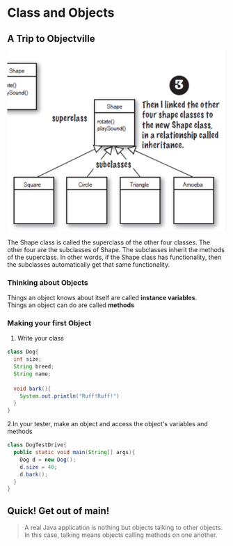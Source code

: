 # Class and Objects
## A Trip to Objectville
![](https://github.com/diyichen789/java-learning/blob/master/c2.png)

The Shape class is called the superclass of the other four classes. The other four are the subclasses of Shape. The subclasses inherit the methods of the superclass. In other words, if the Shape class has functionality, then the subclasses automatically get that same functionality.

### Thinking about Objects
Things an object knows about itself are called **instance variables**.  
Things an object can do are called **methods**

### Making your first Object
1. Write your class
```java
class Dog{
  int size;
  String breed;
  String name;

  void bark(){
    System.out.println("Ruff!Ruff!")
  }
}
```

2.In your tester, make an object and access the object's variables and methods

```java
class DogTestDrive{
  public static void main(String[] args){
    Dog d = new Dog();
    d.size = 40;
    d.bark();
  }
}

```

## Quick! Get out of main!
> A real Java application is nothing but objects talking to other objects.
In this case, talking means objects calling methods on one another.   
